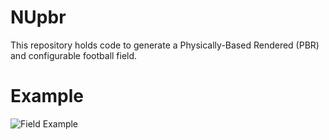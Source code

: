 # NUpbr
This repository holds code to generate a Physically-Based Rendered (PBR) and configurable football field.

# Example
![Field Example](./docs/outputs/field_example.gif)

